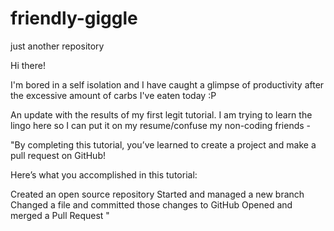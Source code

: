 # friendly-giggle
just another repository

Hi there!

I'm bored in a self isolation and I have caught a glimpse of productivity after the excessive amount of carbs I've eaten today :P

An update with the results of my first legit tutorial. I am trying to learn the lingo here so I can put it on my resume/confuse my non-coding friends - 

"By completing this tutorial, you’ve learned to create a project and make a pull request on GitHub!

Here’s what you accomplished in this tutorial:

Created an open source repository
Started and managed a new branch
Changed a file and committed those changes to GitHub
Opened and merged a Pull Request "
